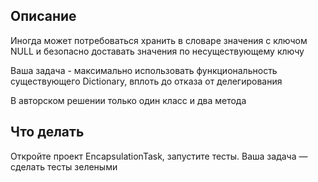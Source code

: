 ## Описание

Иногда может потребоваться хранить в словаре значения с ключом NULL и безопасно доставать значения по несуществующему ключу

Ваша задача - максимально использовать функциональность существующего Dictionary, вплоть до отказа от делегирования

В авторском решении только один класс и два метода

## Что делать

Откройте проект EncapsulationTask, запустите тесты. Ваша задача — сделать тесты зелеными